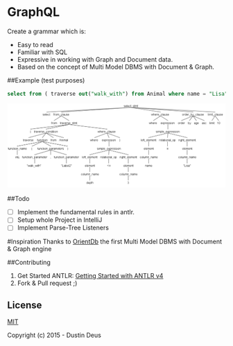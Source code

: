 # GraphQL

Create a grammar which is:
- Easy to read
- Familiar with SQL
- Expressive in working with Graph and Document data.
- Based on the concept of Multi Model DBMS with Document & Graph.

##Example (test purposes)

```SQL
select from ( traverse out("walk_with") from Animal where name = "Lisa" ) where name = "Dog" order by age asc limit 10
```

![simple-select](https://raw.githubusercontent.com/StarpTech/GraphQL/develop/img/simple-select.png)

##Todo
- [ ] Implement the fundamental rules in antlr.
- [ ] Setup whole Project in IntelliJ
- [ ] Implement Parse-Tree Listeners

#Inspiration
Thanks to [OrientDb](http://orientdb.com) the first Multi Model DBMS with Document & Graph engine 

##Contributing
1. Get Started ANTLR: [Getting Started with ANTLR v4](https://theantlrguy.atlassian.net/wiki/display/ANTLR4/Getting+Started+with+ANTLR+v4)
2. Fork & Pull request ;)

## License

[MIT](http://opensource.org/licenses/MIT)

Copyright (c) 2015 - Dustin Deus
